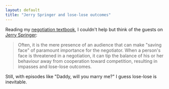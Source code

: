 ```yaml
---
layout: default
title: "Jerry Springer and lose-lose outcomes"
---
```


Reading my [negotiation
textbook](http://www.amazon.com/exec/obidos/tg/detail/-/0131407384), I couldn't
help but think of the guests on [Jerry
Springer](http://en.wikipedia.org/wiki/Jerry_Springer):
> Often, it is the mere presence of an audience that can make "saving face" of
> paramount importance for the negotiator. When a person's face is threatened in
> a negotiation, it can tip the balance of his or her behaviour away from
> cooperation toward competition, resulting in impasses and lose-lose
> outcomes.

Still, with episodes like "Daddy, will you marry me?" I guess lose-lose is inevitable.
